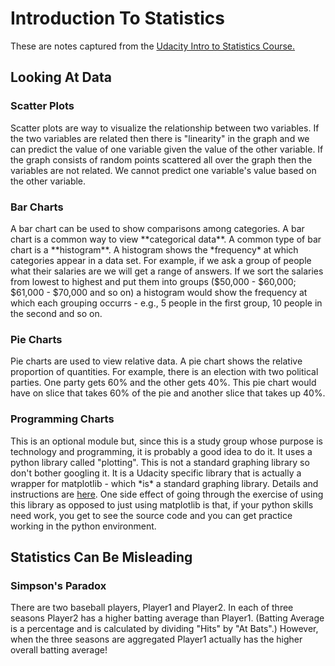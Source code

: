 # Introduction To Statistics

These are notes captured from the [Udacity Intro to Statistics Course.](https://www.udacity.com/course/intro-to-statistics--st101)

## Looking At Data

### Scatter Plots

Scatter plots are way to visualize the relationship between two variables. If the two variables are related then there is "linearity" in the graph and we can predict the value of one variable given the value of the other variable. If the graph consists of random points scattered all over the graph then the variables are not related. We cannot predict one variable's value based on the other variable.

### Bar Charts

A bar chart can be used to show comparisons among categories. A bar chart is a common way to view \*\*categorical data\*\*. A common type of bar chart is a \*\*histogram\*\*. A histogram shows the \*frequency\* at which categories appear in a data set. For example, if we ask a group of people what their salaries are we will get a range of answers. If we sort the salaries from lowest to highest and put them into groups \($50,000 - $60,000; $61,000 - $70,000 and so on\) a histogram would show the frequency at which each grouping occurrs - e.g., 5 people in the first group, 10 people in the second and so on.

### Pie Charts

Pie charts are used to view relative data. A pie chart shows the relative proportion of quantities. For example, there is an election with two political parties. One party gets 60% and the other gets 40%. This pie chart would have on slice that takes 60% of the pie and another slice that takes up 40%.

### Programming Charts

This is an optional module but, since this is a study group whose purpose is technology and programming, it is probably a good idea to do it. It uses a python library called "plotting". This is not a standard graphing library so don't bother googling it. It is a Udacity specific library that is actually a wrapper for matplotlib - which \*is\* a standard graphing library. Details and instructions are [here](https://www.udacity.com/wiki/plotting-graphs-with-python#!#overview). One side effect of going through the exercise of using this library as opposed to just using matplotlib is that, if your python skills need work, you get to see the source code and you can get practice working in the python environment.

## Statistics Can Be Misleading

### Simpson's Paradox

There are two baseball players, Player1 and Player2. In each of three seasons Player2 has a higher batting average than Player1. \(Batting Average is a percentage and is calculated by dividing "Hits" by "At Bats".\) However, when the three seasons are aggregated Player1 actually has the higher overall batting average!



